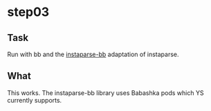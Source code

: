 step03
======

## Task

Run with bb and the [instaparse-bb](
https://github.com/babashka/instaparse-bb?tab=readme-ov-file) adaptation of
instaparse.


## What

This works.
The instaparse-bb library uses Babashka pods which YS currently supports.

